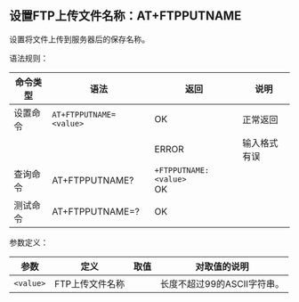 ## 设置FTP上传文件名称：AT+FTPPUTNAME

设置将文件上传到服务器后的保存名称。

语法规则：

| 命令类型 | 语法                    | 返回                         | 说明         |
| -------- | ----------------------- | ---------------------------- | ------------ |
| 设置命令 | `AT+FTPPUTNAME=<value>` | OK                           | 正常返回     |
|          |                         | ERROR                        | 输入格式有误 |
| 查询命令 | AT+FTPPUTNAME?          | `+FTPPUTNAME:<value>` <br>OK |              |
| 测试命令 | AT+FTPPUTNAME=?         | OK                           |              |

 

参数定义：

| 参数      | 定义            | 取值 | 对取值的说明                |
| --------- | --------------- | ---- | --------------------------- |
| `<value>` | FTP上传文件名称 |      | 长度不超过99的ASCII字符串。 |

 
